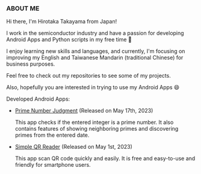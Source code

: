 ### ABOUT ME

Hi there, I'm Hirotaka Takayama from Japan! 

I work in the semiconductor industry and have a passion for developing Android Apps and Python scripts in my free time 🌱

I enjoy learning new skills and languages, and currently, I'm focusing on improving my English and Taiwanese Mandarin (traditional Chinese) for business purposes.

Feel free to check out my repositories to see some of my projects. 

Also, hopefully you are interested in trying to use my Android Apps 😄

Developed Android Apps:
- [Prime Number Judgment](https://play.google.com/store/apps/details?id=io.github.hirotakatakayama.primenumberjudgment) (Released on May 17th, 2023)

  This app checks if the entered integer is a prime number. It also contains features of showing neighboring primes and discovering primes from the entered date.

- [Simple QR Reader](https://play.google.com/store/apps/details?id=io.github.hirotakatakayama.simpleqrreader) (Released on May 1st, 2023)

  This app scan QR code quickly and easily. It is free and easy-to-use and friendly for smartphone users.


